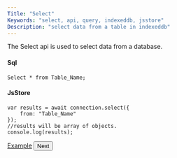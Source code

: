 ```yaml
---
Title: "Select"
Keywords: "select, api, query, indexeddb, jsstore"
Description: "select data from a table in indexeddb"
---
```


The Select api is used to select data from a database.

#### Sql

```
Select * from Table_Name;
```

#### JsStore

```
var results = await connection.select({
    from: "Table_Name"
});
//results will be array of objects.
console.log(results);
```

<p class="margin-top-40px center-align">
    <a class="btn info" target="_blank" href="https://ujjwalguptaofficial.github.io/idbstudio/?db=Demo&query=select(%7B%0A%20%20%20%20from%3A%20%22Customers%22%0A%7D)%3B%0A">Example</a>
    <button class="btn info btnNext">Next</button>
</p>